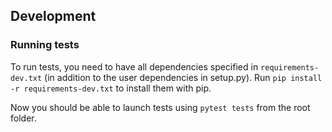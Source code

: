 ## Development

### Running tests

To run tests, you need to have all dependencies specified in `requirements-dev.txt` 
(in addition to the user dependencies in setup.py). 
Run `pip install -r requirements-dev.txt` to install them with pip.

Now you should be able to launch tests using `pytest tests` 
from the root folder.